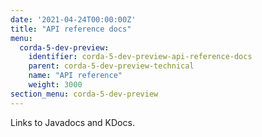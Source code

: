 ```yaml
---
date: '2021-04-24T00:00:00Z'
title: "API reference docs"
menu:
  corda-5-dev-preview:
    identifier: corda-5-dev-preview-api-reference-docs
    parent: corda-5-dev-preview-technical
    name: "API reference"
    weight: 3000
section_menu: corda-5-dev-preview
---
```


Links to Javadocs and KDocs.
